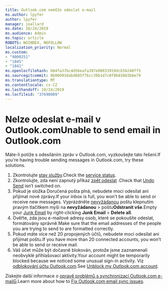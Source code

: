 ```yaml
---
title: Outlook.com nemůže odeslat e-mail
ms.author: lpyfer
author: lpyfer
manager: joallard
ms.date: 10/24/2019
ms.audience: Admin
ms.topic: article
ROBOTS: NOINDEX, NOFOLLOW
localization_priority: Normal
ms.custom:
- "9000251"
- "1845"
- "1841"
ms.openlocfilehash: b04fa37bc4d56eafa397e00033919dcb56240ff5
ms.sourcegitcommit: 0b06093dabd685f76cc39b1d7c0f8b03883b6e79
ms.translationtype: MT
ms.contentlocale: cs-CZ
ms.lasthandoff: 10/24/2019
ms.locfileid: "37698089"
---
```

# <a name="unable-to-send-email-in-outlookcom"></a><span data-ttu-id="661de-102">Nelze odeslat e-mail v Outlook.com</span><span class="sxs-lookup"><span data-stu-id="661de-102">Unable to send email in Outlook.com</span></span>

<span data-ttu-id="661de-103">Máte-li potíže s odesíláním zpráv v Outlook.com, vyzkoušejte tato řešení.</span><span class="sxs-lookup"><span data-stu-id="661de-103">If you're having trouble sending messages in Outlook.com, try these solutions.</span></span>

1. <span data-ttu-id="661de-104">Zkontrolujte [stav služby](https://go.microsoft.com/fwlink/p/?linkid=837482).</span><span class="sxs-lookup"><span data-stu-id="661de-104">Check the [service status](https://go.microsoft.com/fwlink/p/?linkid=837482).</span></span> 
2. <span data-ttu-id="661de-105">Zkontrolujte, zda není zapnutý příkaz [zpět odeslat](https://outlook.live.com/mail/options/mail/messageContent/undoSend) .</span><span class="sxs-lookup"><span data-stu-id="661de-105">Check that [Undo Send](https://outlook.live.com/mail/options/mail/messageContent/undoSend) isn’t switched on.</span></span>
3. <span data-ttu-id="661de-106">Pokud je složka Doručená pošta plná, nebudete moci odesílat ani přijímat nové zprávy.</span><span class="sxs-lookup"><span data-stu-id="661de-106">If your inbox is full, you won't be able to send or receive new messages.</span></span> <span data-ttu-id="661de-107">Vyprázdněte [nevyžádanou](https://outlook.live.com/mail/junkemail) poštu klepnutím pravým tlačítkem myši na **nevyžádanou** > poštu**Odstranit vše**.</span><span class="sxs-lookup"><span data-stu-id="661de-107">Empty your [Junk Email](https://outlook.live.com/mail/junkemail) by right-clicking **Junk Email** > **Delete all**.</span></span>
4. <span data-ttu-id="661de-108">Ověřte, zda jsou e-mailové adresy osob, které se pokoušíte odeslat, formátovány správně.</span><span class="sxs-lookup"><span data-stu-id="661de-108">Make sure that the email addresses of the people you are trying to send to are formatted correctly.</span></span>
5. <span data-ttu-id="661de-109">Pokud máte více než 20 propojených účtů, nebudete moci odesílat ani přijímat poštu.</span><span class="sxs-lookup"><span data-stu-id="661de-109">If you have more than 20 connected accounts, you won’t be able to send or receive mail.</span></span>
6. <span data-ttu-id="661de-110">Váš účet může být dočasně blokován, protože jsme zaznamenali neobvyklé přihlašovací aktivity.</span><span class="sxs-lookup"><span data-stu-id="661de-110">Your account might be temporarily blocked because we noticed some unusual sign-in activity.</span></span> <span data-ttu-id="661de-111">Viz [odblokování účtu Outlook.com](https://support.office.com/article/f4ad2701-d166-4d8b-8a6a-9af2a1f8a4c4).</span><span class="sxs-lookup"><span data-stu-id="661de-111">See [Unblock my Outlook.com account](https://support.office.com/article/f4ad2701-d166-4d8b-8a6a-9af2a1f8a4c4).</span></span>

<span data-ttu-id="661de-112">Získejte další informace o [opravě problémů s synchronizací Outlook.com e-mailů](https://support.office.com/article/d39e3341-8d79-4bf1-b3c7-ded602233642).</span><span class="sxs-lookup"><span data-stu-id="661de-112">Learn more about how to [Fix Outlook.com email sync issues](https://support.office.com/article/d39e3341-8d79-4bf1-b3c7-ded602233642).</span></span>